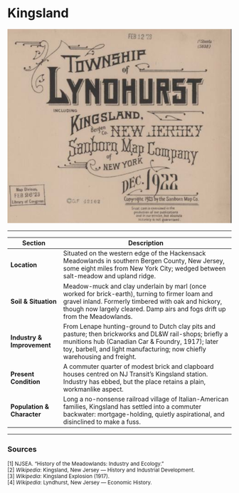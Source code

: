 # Kingsland

![Kingsland](../images/kingsland.png)

---

| **Section**                | **Description**                                                                                                                                                                                                                                                                      |
|----------------------------|--------------------------------------------------------------------------------------------------------------------------------------------------------------------------------------------------------------------------------------------------------------------------------------|
| **Location**               | Situated on the western edge of the Hackensack Meadowlands in southern Bergen County, New Jersey, some eight miles from New York City; wedged between salt-meadow and upland ridge.                                                                                                   |
| **Soil & Situation**       | Meadow-muck and clay underlain by marl (once worked for brick-earth), turning to firmer loam and gravel inland. Formerly timbered with oak and hickory, though now largely cleared. Damp airs and fogs drift up from the Meadowlands.                                             |
| **Industry & Improvement** | From Lenape hunting-ground to Dutch clay pits and pasture; then brickworks and DL&W rail-shops; briefly a munitions hub (Canadian Car & Foundry, 1917); later toy, barbell, and light manufacturing; now chiefly warehousing and freight.                                           |
| **Present Condition**      | A commuter quarter of modest brick and clapboard houses centred on NJ Transit’s Kingsland station. Industry has ebbed, but the place retains a plain, workmanlike aspect.                                                                                                            |
| **Population & Character** | Long a no-nonsense railroad village of Italian-American families, Kingsland has settled into a commuter backwater: mortgage-holding, quietly aspirational, and disinclined to make a fuss.                                                                                          |

---

### Sources

<small>

<span id="fn1">[1]</span> NJSEA. “History of the Meadowlands: Industry and Ecology.”  
<span id="fn2">[2]</span> *Wikipedia*: Kingsland, New Jersey — History and Industrial Development.  
<span id="fn3">[3]</span> *Wikipedia*: Kingsland Explosion (1917).  
<span id="fn4">[4]</span> *Wikipedia*: Lyndhurst, New Jersey — Economic History.  

</small>
